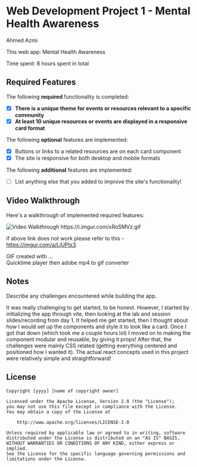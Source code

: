 # Web Development Project 1 - Mental Health Awareness

Ahmed Azmi 

This web app: Mental Health Awareness

Time spent: 8 hours spent in total

## Required Features

The following **required** functionality is completed:

- [x] **There is a unique theme for events or resources relevant to a specific community**
- [x] **At least 10 unique resources or events are displayed in a responsive card format**

The following **optional** features are implemented:

- [x] Buttons or links to a related resources are on each card component
- [x] The site is responsive for both desktop and mobile formats

The following **additional** features are implemented:

* [ ] List anything else that you added to improve the site's functionality!

## Video Walkthrough

Here's a walkthrough of implemented required features:

<img src='https://i.imgur.com/xRoSMVz.gif' title='Video Walkthrough' width='' alt='Video Walkthrough' />
https://i.imgur.com/xRoSMVz.gif

if above link does not work please refer to this - https://imgur.com/a/LjUPtx3

<!-- Replace this with whatever GIF tool you used! -->
GIF created with ...  
Quicktime player then adobe mp4 to gif converter

## Notes

Describe any challenges encountered while building the app.

It was really challenging to get started, to be honest. However, I started by initializing the app through vite, then looking at the lab and session slides/recording from day 1. It helped me get started, then I thought about how I would set up the components and style it to look like a card. Once I got that down (which took me a couple hours lol) I moved on to making the component modular and reusable, by giving it props! After that, the challenges were mainly CSS related (getting everything centered and positioned how I wanted it). The actual react concepts used in this project were relatively simple and straightforward!

## License

    Copyright [yyyy] [name of copyright owner]

    Licensed under the Apache License, Version 2.0 (the "License");
    you may not use this file except in compliance with the License.
    You may obtain a copy of the License at

        http://www.apache.org/licenses/LICENSE-2.0

    Unless required by applicable law or agreed to in writing, software
    distributed under the License is distributed on an "AS IS" BASIS,
    WITHOUT WARRANTIES OR CONDITIONS OF ANY KIND, either express or implied.
    See the License for the specific language governing permissions and
    limitations under the License.
